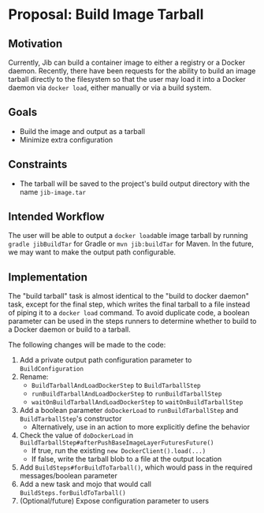 # Proposal: Build Image Tarball

## Motivation

Currently, Jib can build a container image to either a registry or a Docker daemon. Recently, there
have been requests for the ability to build an image tarball directly to the filesystem so that the
user may load it into a Docker daemon via `docker load`, either manually or via a build system.

## Goals

* Build the image and output as a tarball
* Minimize extra configuration

## Constraints

* The tarball will be saved to the project's build output directory with the name `jib-image.tar`

## Intended Workflow

The user will be able to output a `docker load`able image tarball by running `gradle jibBuildTar`
for Gradle or `mvn jib:buildTar` for Maven. In the future, we may want to make the output path
configurable.

## Implementation

The "build tarball" task is almost identical to the "build to docker daemon" task, except for the
final step, which writes the final tarball to a file instead of piping it to a `docker load`
command. To avoid duplicate code, a boolean parameter can be used in the steps runners to determine
whether to build to a Docker daemon or build to a tarball.

The following changes will be made to the code:
1. Add a private output path configuration parameter to `BuildConfiguration`
2. Rename:
   - `BuildTarballAndLoadDockerStep` to `BuildTarballStep`
   - `runBuildTarballAndLoadDockerStep` to `runBuildTarballStep`
   - `waitOnBuildTarballAndLoadDockerStep` to `waitOnBuildTarballStep`
3. Add a boolean parameter `doDockerLoad` to `runBuildTarballStep` and `BuildTarballStep`'s
constructor
   - Alternatively, use in an action to more explicitly define the behavior
4. Check the value of `doDockerLoad` in `BuildTarballStep#afterPushBaseImageLayerFuturesFuture()`
   - If true, run the existing `new DockerClient().load(...)`
   - If false, write the tarball blob to a file at the output location
5. Add `BuildSteps#forBuildToTarball()`, which would pass in the required messages/boolean parameter
6. Add a new task and mojo that would call `BuildSteps.forBuildToTarball()`
7. (Optional/future) Expose configuration parameter to users
